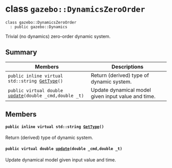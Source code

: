 # class `gazebo::DynamicsZeroOrder` 

```
class gazebo::DynamicsZeroOrder
  : public gazebo::Dynamics
```  

Trivial (no dynamics) zero-order dynamic system.

## Summary

 Members                        | Descriptions                                
--------------------------------|---------------------------------------------
`public inline virtual std::string `[`GetType`](#classgazebo_1_1_dynamics_zero_order_1a1a4108039cf597688a76c54c75272822)`()` | Return (derived) type of dynamic system.
`public virtual double `[`update`](#classgazebo_1_1_dynamics_zero_order_1ae65354f33fab89db306180c59cb60090)`(double _cmd,double _t)` | Update dynamical model given input value and time.

## Members

#### `public inline virtual std::string `[`GetType`](#classgazebo_1_1_dynamics_zero_order_1a1a4108039cf597688a76c54c75272822)`()` 

Return (derived) type of dynamic system.

#### `public virtual double `[`update`](#classgazebo_1_1_dynamics_zero_order_1ae65354f33fab89db306180c59cb60090)`(double _cmd,double _t)` 

Update dynamical model given input value and time.

